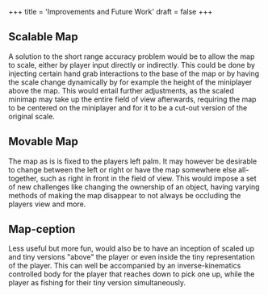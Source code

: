 +++
title = 'Improvements and Future Work'
draft = false
+++

## Scalable Map
A solution to the short range accuracy problem would be to allow the map to scale, either by player input directly or indirectly. This could be done by injecting certain hand grab interactions to the base of the map or by having the scale change dynamically by for example the height of the miniplayer above the map. This would entail further adjustments, as the scaled minimap may take up the entire field of view afterwards, requiring the map to be centered on the miniplayer and for it to be a cut-out version of the original scale.
## Movable Map
The map as is is fixed to the players left palm. It may however be desirable to change between the left or right or have the map somewhere else all-together, such as right in front in the field of view. This would impose a set of new challenges like changing the ownership of an object, having varying methods of making the map disappear to not always be occluding the players view and more.
## Map-ception
Less useful but more fun, would also be to have an inception of scaled up and tiny versions "above" the player or even inside the tiny representation of the player. This can well be accompanied by an inverse-kinematics controlled body for the player that reaches down to pick one up, while the player as fishing for their tiny version simultaneously.